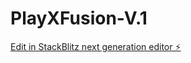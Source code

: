 # PlayXFusion-V.1

[Edit in StackBlitz next generation editor ⚡️](https://stackblitz.com/~/github.com/THECHAMPrO3915/PlayXFusion-V.1)